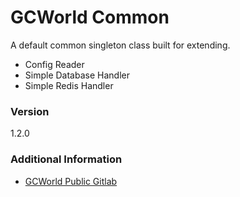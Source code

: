 # GCWorld Common

A default common singleton class built for extending.

  - Config Reader
  - Simple Database Handler
  - Simple Redis Handler

### Version
1.2.0

### Additional Information

* [GCWorld Public Gitlab](https://gitlab.konghack.com/groups/GCWorld)
